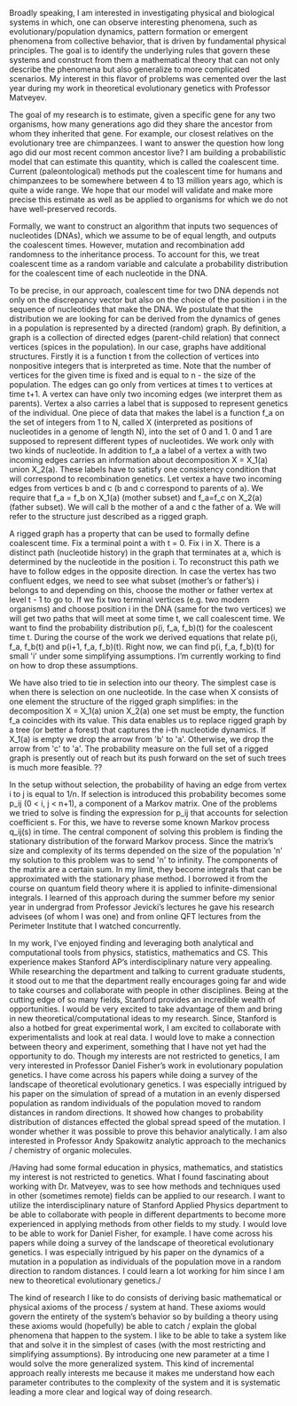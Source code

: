Broadly speaking, I am interested in investigating physical and biological systems in which, one can observe interesting phenomena, such as evolutionary/population dynamics, pattern formation or emergent phenomena from collective behavior, that is driven by fundamental physical principles. The goal is to identify the underlying rules that govern these systems and construct from them a mathematical theory that can not only describe the phenomena but also generalize to more complicated scenarios. My interest in this flavor of problems was cemented over the last year during my work in theoretical evolutionary genetics with Professor Matveyev.

The goal of my research is to estimate, given a specific gene for any two organisms, how many generations ago did they share the ancestor from whom they inherited that gene. For example, our closest relatives on the evolutionary tree are chimpanzees. I want to answer the question how long ago did our most recent common ancestor live? I am building a probabilistic model that can estimate this quantity, which is called the coalescent time. Current (paleontological) methods put the coalescent time for humans and chimpanzees to be somewhere between 4 to 13 million years ago, which is quite a wide range. We hope that our model will validate and make more precise this estimate as well as be applied to organisms for which we do not have well-preserved records.

Formally, we want to construct an algorithm that inputs two sequences of nucleotides (DNAs), which we assume to be of equal length, and outputs the coalescent times. However, mutation and recombination add randomness to the inheritance process. To account for this, we treat coalescent time as a random variable and calculate a probability distribution for the coalescent time of each nucleotide in the DNA.



To be precise, in our approach, coalescent time for two DNA depends not only on the discrepancy vector but also on the choice of the position i in the sequence of nucleotides that make the DNA. We postulate that the distribution we are looking for can be derived from the dynamics of genes in a population is represented by a directed (random) graph. By definition, a graph is a collection of directed edges (parent-child relation) that connect vertices (spices in the population). In our case, graphs have additional structures. Firstly it is a function t from the collection of vertices into nonpositive integers that is interpreted as time. Note that the number of vertices for the given time is fixed and is equal to n - the size of the population. The edges can go only from vertices at times t to vertices at time t+1. A vertex can have only two incoming edges (we interpret them as parents). Vertex a also carries a label that is supposed to represent genetics of the individual. One piece of data that makes the label is a function f_a on the set of integers from 1 to N, called X (interpreted as positions of nucleotides in a genome of length N), into the set of 0 and 1. 0 and 1 are supposed to represent different types of nucleotides. We work only with two kinds of nucleotide. In addition to f_a a label of a vertex a with two incoming edges carries an information about decomposition X = X_1(a) union X_2(a). These labels have to satisfy one consistency condition that will correspond to recombination genetics. Let vertex a have two incoming edges from vertices b and c (b and c correspond to parents of a). We require that f_a = f_b on X_1(a) (mother subset) and f_a=f_c on X_2(a) (father subset). We will call b the mother of a and c the father of a. We will refer to the structure just described as a rigged graph.

A rigged graph has a property that can be used to formally define coalescent time. Fix a terminal point a with t = 0. Fix i in X. There is a distinct path (nucleotide history) in the graph that terminates at a, which is determined by the nucleotide in the position i. To reconstruct this path we have to follow edges in the opposite direction. In case the vertex has two confluent edges, we need to see what subset (mother’s or father’s) i belongs to and depending on this, choose the mother or father vertex at level t - 1 to go to. If we fix two terminal vertices (e.g. two modern organisms) and choose position i in the DNA (same for the two vertices) we will get two paths that will meet at some time t, we call coalescent time. We want to find the probability distribution p(i, f_a, f_b)(t) for the coalescent time t. During the course of the work we derived equations that relate p(i, f_a, f_b(t) and p(i+1, f_a, f_b)(t). Right now, we can find p(i, f_a, f_b)(t) for small 'i' under some simplifying assumptions. I’m currently working to find on how to drop these assumptions.

We have also tried to tie in selection into our theory. The simplest case is when there is selection on one nucleotide. In the case when X consists of one element the structure of the rigged graph simplifies: in the decomposition X = X_1(a) union X_2(a) one set must be empty, the function f_a coincides with its value. This data enables us to replace rigged graph by a tree (or better a forest) that captures the i-th nucleotide dynamics. If X_1(a) is empty we drop the arrow from 'b' to 'a'. Otherwise, we drop the arrow from 'c' to 'a'. The probability measure on the full set of a rigged graph is presently out of reach but its push forward on the set of such trees is much more feasible. ??

In the setup without selection, the probability of having an edge from vertex i to j is equal to 1/n. If selection is introduced this probability becomes some p_ij (0 < i, j < n+1), a component of a Markov matrix. One of the problems we tried to solve is finding the expression for p_ij that accounts for selection coefficient s. For this, we have to reverse some known Markov process q_ij(s) in time. The central component of solving this problem is finding the stationary distribution of the forward Markov process. Since the matrix’s size and complexity of its terms depended on the size of the population 'n' my solution to this problem was to send 'n' to infinity. The components of the matrix are a certain sum. In my limit, they become integrals that can be approximated with the stationary phase method. I borrowed it from the course on quantum field theory where it is applied to infinite-dimensional integrals. I learned of this approach during the summer before my senior year in undergrad from Professor Jevicki’s lectures he gave his research advisees (of whom I was one) and from online QFT lectures from the Perimeter Institute that I watched concurrently.


In my work, I’ve enjoyed finding and leveraging both analytical and computational tools from physics, statistics, mathematics and CS. This experience makes Stanford AP’s interdisciplinary nature very appealing. While researching the department and talking to current graduate students, it stood out to me that the department really encourages going far and wide to take courses and collaborate with people in other disciplines. Being at the cutting edge of so many fields, Stanford provides an incredible wealth of opportunities. I would be very excited to take advantage of them and bring in new theoretical/computational ideas to my research. Since, Stanford is also a hotbed for great experimental work, I am excited to collaborate with experimentalists and look at real data. I would love to make a connection between theory and experiment, something that I have not yet had the opportunity to do.  Though my interests are not restricted to genetics, I am very interested in Professor Daniel Fisher’s work in evolutionary population genetics. I have come across his papers while doing a survey of the landscape of theoretical evolutionary genetics. I was especially intrigued by his paper on the simulation of spread of a mutation in an evenly dispersed population as random individuals of the population moved to random distances in random directions. It showed how changes to probability distribution of distances effected the global spread speed of the mutation. I wonder whether it was possible to prove this behavior analytically. I am also interested in Professor Andy Spakowitz analytic approach to the mechanics / chemistry of organic molecules.



/Having had some formal education in physics, mathematics, and statistics my interest is not restricted to genetics. What I found fascinating about working with Dr. Matveyev, was to see how methods and techniques used in other (sometimes remote) fields can be applied to our research. I want to utilize the interdisciplinary nature of Stanford Applied Physics department to be able to collaborate with people in different departments to become more experienced in applying methods from other fields to my study. I would love to be able to work for Daniel Fisher, for example. I have come across his papers while doing a survey of the landscape of theoretical evolutionary genetics. I was especially intrigued by his paper on the dynamics of a mutation in a population as individuals of the population move in a random direction to random distances. I could learn a lot working for him since I am new to theoretical evolutionary genetics./

The kind of research I like to do consists of deriving basic mathematical or physical axioms of the process / system at hand. These axioms would govern the entirety of the system’s behavior so by building a theory using these axioms would (hopefully) be able to catch / explain the global phenomena that happen to the system. I like to be able to take a system like that and solve it in the simplest of cases (with the most restricting and simplifying assumptions). By introducing one new parameter at a time I would solve the more generalized system. This kind of incremental approach really interests me because it makes me understand how each parameter contributes to the complexity of the system and it is systematic leading a more clear and logical way of doing research.
